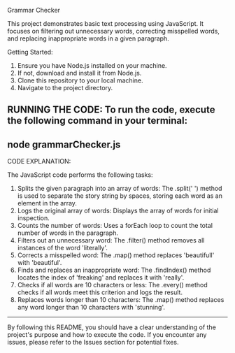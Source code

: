 Grammar Checker

This project demonstrates basic text processing using JavaScript. It focuses on filtering out unnecessary words, correcting misspelled words, and replacing inappropriate words in a given paragraph.

Getting Started:

1. Ensure you have Node.js installed on your machine. 
2. If not, download and install it from Node.js.
3. Clone this repository to your local machine.
4. Navigate to the project directory.
   
RUNNING THE CODE:
To run the code, execute the following command in your terminal:
---------------------------------------------------------------------
node grammarChecker.js
---------------------------------------------------------------------

CODE EXPLANATION:

The JavaScript code performs the following tasks:

1. Splits the given paragraph into an array of words: The .split(' ') method is used to separate the story string by spaces, storing each word as an element in the array.
2. Logs the original array of words: Displays the array of words for initial inspection.
3. Counts the number of words: Uses a forEach loop to count the total number of words in the paragraph.
4. Filters out an unnecessary word: The .filter() method removes all instances of the word 'literally'.
5. Corrects a misspelled word: The .map() method replaces 'beautifull' with 'beautiful'.
6. Finds and replaces an inappropriate word: The .findIndex() method locates the index of 'freaking' and replaces it with 'really'.
7. Checks if all words are 10 characters or less: The .every() method checks if all words meet this criterion and logs the result.
8. Replaces words longer than 10 characters: The .map() method replaces any word longer than 10 characters with 'stunning'.
--------------------------------------------------------------------------------------------------------------------------------------------------------------------------

By following this README, you should have a clear understanding of the project's purpose and how to execute the code. If you encounter any issues, please refer to the Issues section for potential fixes.
